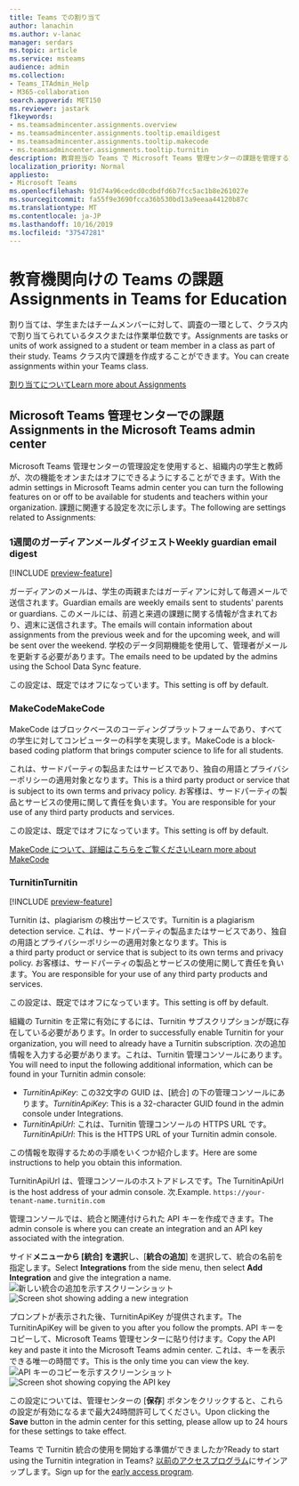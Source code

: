 ```yaml
---
title: Teams での割り当て
author: lanachin
ms.author: v-lanac
manager: serdars
ms.topic: article
ms.service: msteams
audience: admin
ms.collection:
- Teams_ITAdmin_Help
- M365-collaboration
search.appverid: MET150
ms.reviewer: jastark
f1keywords:
- ms.teamsadmincenter.assignments.overview
- ms.teamsadmincenter.assignments.tooltip.emaildigest
- ms.teamsadmincenter.assignments.tooltip.makecode
- ms.teamsadmincenter.assignments.tooltip.turnitin
description: 教育担当の Teams で Microsoft Teams 管理センターの課題を管理する方法について説明します。
localization_priority: Normal
appliesto:
- Microsoft Teams
ms.openlocfilehash: 91d74a96cedcd0cdbdfd6b7fcc5ac1b8e261027e
ms.sourcegitcommit: fa55f9e3690fcca36b530bd13a9eeaa44120b87c
ms.translationtype: MT
ms.contentlocale: ja-JP
ms.lasthandoff: 10/16/2019
ms.locfileid: "37547281"
---
```

# <a name="assignments-in-teams-for-education"></a><span data-ttu-id="e2657-103">教育機関向けの Teams の課題 </span><span class="sxs-lookup"><span data-stu-id="e2657-103">Assignments in Teams for Education</span></span>

<span data-ttu-id="e2657-104">割り当ては、学生またはチームメンバーに対して、調査の一環として、クラス内で割り当てられているタスクまたは作業単位数です。</span><span class="sxs-lookup"><span data-stu-id="e2657-104">Assignments are tasks or units of work assigned to a student or team member in a class as part of their study.</span></span> <span data-ttu-id="e2657-105">Teams クラス内で課題を作成することができます。</span><span class="sxs-lookup"><span data-stu-id="e2657-105">You can create assignments within your Teams class.</span></span>

[<span data-ttu-id="e2657-106">割り当てについて</span><span class="sxs-lookup"><span data-stu-id="e2657-106">Learn more about Assignments</span></span>](https://support.office.com/article/microsoft-teams-5aa4431a-8a3c-4aa5-87a6-b6401abea114?ui=en-US&rs=en-IE&ad=IE#ID0EAABAAA=Assignments)

## <a name="assignments-in-the-microsoft-teams-admin-center"></a><span data-ttu-id="e2657-107">Microsoft Teams 管理センターでの課題</span><span class="sxs-lookup"><span data-stu-id="e2657-107">Assignments in the Microsoft Teams admin center</span></span>

<span data-ttu-id="e2657-108">Microsoft Teams 管理センターの管理設定を使用すると、組織内の学生と教師が、次の機能をオンまたはオフにできるようにすることができます。</span><span class="sxs-lookup"><span data-stu-id="e2657-108">With the admin settings in Microsoft Teams admin center you can turn the following features on or off to be available for students and teachers within your organization.</span></span> <span data-ttu-id="e2657-109">課題に関連する設定を次に示します。</span><span class="sxs-lookup"><span data-stu-id="e2657-109">The following are settings related to Assignments:</span></span>

<span data-ttu-id="e2657-110"><a name="#bkemaildigest"> </a></span><span class="sxs-lookup"><span data-stu-id="e2657-110"></span></span>
### <a name="weekly-guardian-email-digest"></a><span data-ttu-id="e2657-111">1週間のガーディアンメールダイジェスト</span><span class="sxs-lookup"><span data-stu-id="e2657-111">Weekly guardian email digest</span></span>
[!INCLUDE [preview-feature](../includes/preview-feature.md)]

<span data-ttu-id="e2657-112">ガーディアンのメールは、学生の両親またはガーディアンに対して毎週メールで送信されます。</span><span class="sxs-lookup"><span data-stu-id="e2657-112">Guardian emails are weekly emails sent to students' parents or guardians.</span></span> <span data-ttu-id="e2657-113">このメールには、前週と来週の課題に関する情報が含まれており、週末に送信されます。</span><span class="sxs-lookup"><span data-stu-id="e2657-113">The emails will contain information about assignments from the previous week and for the upcoming week, and will be sent over the weekend.</span></span> <span data-ttu-id="e2657-114">学校のデータ同期機能を使用して、管理者がメールを更新する必要があります。</span><span class="sxs-lookup"><span data-stu-id="e2657-114">The emails need to be updated by the admins using the School Data Sync feature.</span></span>

<span data-ttu-id="e2657-115">この設定は、既定ではオフになっています。</span><span class="sxs-lookup"><span data-stu-id="e2657-115">This setting is off by default.</span></span>

<span data-ttu-id="e2657-116"><a name="bkmakecode"> </a></span><span class="sxs-lookup"><span data-stu-id="e2657-116"></span></span>
### <a name="makecode"></a><span data-ttu-id="e2657-117">MakeCode</span><span class="sxs-lookup"><span data-stu-id="e2657-117">MakeCode</span></span>
<span data-ttu-id="e2657-118">MakeCode はブロックベースのコーディングプラットフォームであり、すべての学生に対してコンピューターの科学を実現します。</span><span class="sxs-lookup"><span data-stu-id="e2657-118">MakeCode is a block-based coding platform that brings computer science to life for all students.</span></span> 

<span data-ttu-id="e2657-119">これは、サードパーティの製品またはサービスであり、独自の用語とプライバシーポリシーの適用対象となります。</span><span class="sxs-lookup"><span data-stu-id="e2657-119">This is a third party product or service that is subject to its own terms and privacy policy.</span></span> <span data-ttu-id="e2657-120">お客様は、サードパーティの製品とサービスの使用に関して責任を負います。</span><span class="sxs-lookup"><span data-stu-id="e2657-120">You are responsible for your use of any third party products and services.</span></span>

<span data-ttu-id="e2657-121">この設定は、既定ではオフになっています。</span><span class="sxs-lookup"><span data-stu-id="e2657-121">This setting is off by default.</span></span>

[<span data-ttu-id="e2657-122">MakeCode について、詳細はこちらをご覧ください</span><span class="sxs-lookup"><span data-stu-id="e2657-122">Learn more about MakeCode</span></span>](https://www.microsoft.com/makecode)

<span data-ttu-id="e2657-123"><a name="#turnitin"> </a></span><span class="sxs-lookup"><span data-stu-id="e2657-123"></span></span>
### <a name="turnitin"></a><span data-ttu-id="e2657-124">Turnitin</span><span class="sxs-lookup"><span data-stu-id="e2657-124">Turnitin</span></span>
[!INCLUDE [preview-feature](../includes/preview-feature.md)]

<span data-ttu-id="e2657-125">Turnitin は、plagiarism の検出サービスです。</span><span class="sxs-lookup"><span data-stu-id="e2657-125">Turnitin is a plagiarism detection service.</span></span> <span data-ttu-id="e2657-126">これは、サードパーティの製品またはサービスであり、独自の用語とプライバシーポリシーの適用対象となります。</span><span class="sxs-lookup"><span data-stu-id="e2657-126">This is a third party product or service that is subject to its own terms and privacy policy.</span></span> <span data-ttu-id="e2657-127">お客様は、サードパーティの製品とサービスの使用に関して責任を負います。</span><span class="sxs-lookup"><span data-stu-id="e2657-127">You are responsible for your use of any third party products and services.</span></span>

<span data-ttu-id="e2657-128">この設定は、既定ではオフになっています。</span><span class="sxs-lookup"><span data-stu-id="e2657-128">This setting is off by default.</span></span>

<span data-ttu-id="e2657-129">組織の Turnitin を正常に有効にするには、Turnitin サブスクリプションが既に存在している必要があります。</span><span class="sxs-lookup"><span data-stu-id="e2657-129">In order to successfully enable Turnitin for your organization, you will need to already have a Turnitin subscription.</span></span> <span data-ttu-id="e2657-130">次の追加情報を入力する必要があります。これは、Turnitin 管理コンソールにあります。</span><span class="sxs-lookup"><span data-stu-id="e2657-130">You will need to input the following additional information, which can be found in your Turnitin admin console:</span></span>

  * <span data-ttu-id="e2657-131">_TurnitinApiKey_: この32文字の GUID は、[統合] の下の管理コンソールにあります。</span><span class="sxs-lookup"><span data-stu-id="e2657-131">_TurnitinApiKey_: This is a 32-character GUID found in the admin console under Integrations.</span></span>
  * <span data-ttu-id="e2657-132">_TurnitinApiUrl_: これは、Turnitin 管理コンソールの HTTPS URL です。</span><span class="sxs-lookup"><span data-stu-id="e2657-132">_TurnitinApiUrl_: This is the HTTPS URL of your Turnitin admin console.</span></span>

<span data-ttu-id="e2657-133">この情報を取得するための手順をいくつか紹介します。</span><span class="sxs-lookup"><span data-stu-id="e2657-133">Here are some instructions to help you obtain this information.</span></span>

<span data-ttu-id="e2657-134">TurnitinApiUrl は、管理コンソールのホストアドレスです。</span><span class="sxs-lookup"><span data-stu-id="e2657-134">The TurnitinApiUrl is the host address of your admin console.</span></span>
<span data-ttu-id="e2657-135">次.</span><span class="sxs-lookup"><span data-stu-id="e2657-135">Example.</span></span> `https://your-tenant-name.turnitin.com`

<span data-ttu-id="e2657-136">管理コンソールでは、統合と関連付けられた API キーを作成できます。</span><span class="sxs-lookup"><span data-stu-id="e2657-136">The admin console is where you can create an integration and an API key associated with the integration.</span></span>

<span data-ttu-id="e2657-137">サイド**メニューから [統合] を選択**し、[**統合の追加**] を選択して、統合の名前を指定します。</span><span class="sxs-lookup"><span data-stu-id="e2657-137">Select **Integrations** from the side menu, then select **Add Integration** and give the integration a name.</span></span>
<span data-ttu-id="e2657-138">![新しい統合の追加を示すスクリーンショット](./educationImages/Assignments_mopo_turnitin2.png)</span><span class="sxs-lookup"><span data-stu-id="e2657-138">![Screen shot showing adding a new integration](./educationImages/Assignments_mopo_turnitin2.png)</span></span>

<span data-ttu-id="e2657-139">プロンプトが表示された後、TurnitinApiKey が提供されます。</span><span class="sxs-lookup"><span data-stu-id="e2657-139">The TurnitinApiKey will be given to you after you follow the prompts.</span></span> <span data-ttu-id="e2657-140">API キーをコピーして、Microsoft Teams 管理センターに貼り付けます。</span><span class="sxs-lookup"><span data-stu-id="e2657-140">Copy the API key and paste it into the Microsoft Teams admin center.</span></span>  <span data-ttu-id="e2657-141">これは、キーを表示できる唯一の時間です。</span><span class="sxs-lookup"><span data-stu-id="e2657-141">This is the only time you can view the key.</span></span>
<span data-ttu-id="e2657-142">![API キーのコピーを示すスクリーンショット](./educationImages/Assignments_mopo_turnitin3.png)</span><span class="sxs-lookup"><span data-stu-id="e2657-142">![Screen shot showing copying the API key](./educationImages/Assignments_mopo_turnitin3.png)</span></span>

<span data-ttu-id="e2657-143">この設定については、管理センターの [**保存**] ボタンをクリックすると、これらの設定が有効になるまで最大24時間許可してください。</span><span class="sxs-lookup"><span data-stu-id="e2657-143">Upon clicking the **Save** button in the admin center for this setting, please allow up to 24 hours for these settings to take effect.</span></span>

<span data-ttu-id="e2657-144">Teams で Turnitin 統合の使用を開始する準備ができましたか?</span><span class="sxs-lookup"><span data-stu-id="e2657-144">Ready to start using the Turnitin integration in Teams?</span></span> <span data-ttu-id="e2657-145">[以前のアクセスプログラム](https://www.turnitin.com/products/feedback-studio/microsoft-teams-integration)にサインアップします。</span><span class="sxs-lookup"><span data-stu-id="e2657-145">Sign up for the [early access program](https://www.turnitin.com/products/feedback-studio/microsoft-teams-integration).</span></span>
